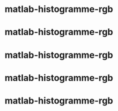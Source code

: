 # matlab-histogramme-rgb
# matlab-histogramme-rgb
# matlab-histogramme-rgb
# matlab-histogramme-rgb
# matlab-histogramme-rgb
